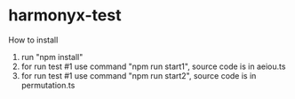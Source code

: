 # harmonyx-test
How to install
1. run "npm install"
2. for run test #1 use command "npm run start1", source code is in aeiou.ts
3. for run test #1 use command "npm run start2", source code is in permutation.ts
